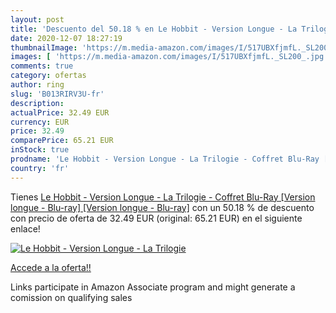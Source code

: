 ```yaml
---
layout: post
title: 'Descuento del 50.18 % en Le Hobbit - Version Longue - La Trilogie'
date: 2020-12-07 18:27:19
thumbnailImage: 'https://m.media-amazon.com/images/I/517UBXfjmfL._SL200_.jpg'
images: [ 'https://m.media-amazon.com/images/I/517UBXfjmfL._SL200_.jpg' ]
comments: true
category: ofertas
author: ring
slug: 'B013RIRV3U-fr'
description:
actualPrice: 32.49 EUR
currency: EUR
price: 32.49
comparePrice: 65.21 EUR
inStock: true
prodname: 'Le Hobbit - Version Longue - La Trilogie - Coffret Blu-Ray [Version longue - Blu-ray] [Version longue - Blu-ray]'
country: 'fr'
---
```


Tienes [Le Hobbit - Version Longue - La Trilogie - Coffret Blu-Ray [Version longue - Blu-ray] [Version longue - Blu-ray]](https://www.amazon.fr/dp/B013RIRV3U/?tag=tolees0d-21) con un 50.18 % de descuento con precio de oferta de 32.49 EUR (original: 65.21 EUR) en el siguiente enlace!

[![Le Hobbit - Version Longue - La Trilogie](https://m.media-amazon.com/images/I/517UBXfjmfL._SL200_.jpg)](https://www.amazon.fr/dp/B013RIRV3U/?tag=tolees0d-21)

[Accede a la oferta!!](https://www.amazon.fr/dp/B013RIRV3U/?tag=tolees0d-21)

Links participate in Amazon Associate program and might generate a comission on qualifying sales


